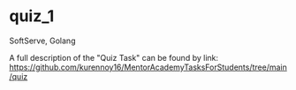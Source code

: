 # quiz_1
SoftServe, Golang

A full description of the "Quiz Task" can be found by link:
https://github.com/kurennoy16/MentorAcademyTasksForStudents/tree/main/quiz

